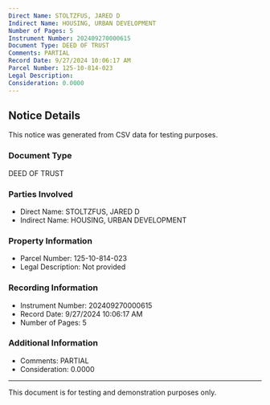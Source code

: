 ```yaml
---
Direct Name: STOLTZFUS, JARED D
Indirect Name: HOUSING, URBAN DEVELOPMENT
Number of Pages: 5
Instrument Number: 202409270000615
Document Type: DEED OF TRUST
Comments: PARTIAL
Record Date: 9/27/2024 10:06:17 AM
Parcel Number: 125-10-814-023
Legal Description: 
Consideration: 0.0000
---
```


## Notice Details

This notice was generated from CSV data for testing purposes.

### Document Type
DEED OF TRUST

### Parties Involved
- Direct Name: STOLTZFUS, JARED D
- Indirect Name: HOUSING, URBAN DEVELOPMENT

### Property Information
- Parcel Number: 125-10-814-023
- Legal Description: Not provided

### Recording Information
- Instrument Number: 202409270000615
- Record Date: 9/27/2024 10:06:17 AM
- Number of Pages: 5

### Additional Information
- Comments: PARTIAL
- Consideration: 0.0000

---

This document is for testing and demonstration purposes only.
